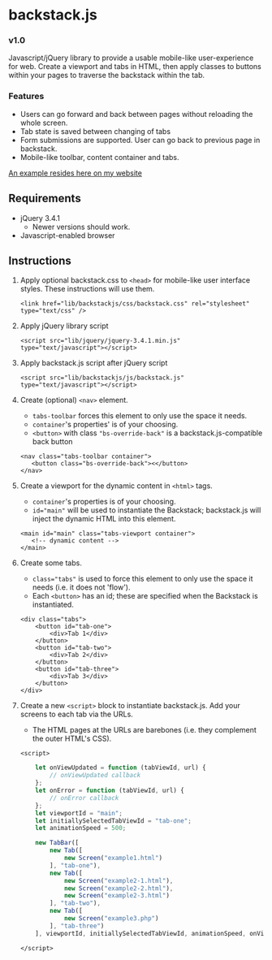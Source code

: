 # backstack.js
### v1.0
Javascript/jQuery library to provide a usable mobile-like user-experience for web.
Create a viewport and tabs in HTML, then apply classes to buttons within your pages to traverse the backstack within the tab.

### Features
* Users can go forward and back between pages without reloading the whole screen.
* Tab state is saved between changing of tabs
* Form submissions are supported. User can go back to previous page in backstack.
* Mobile-like toolbar, content container and tabs.

[An example resides here on my website](https://gregorymarkthomas.com/dev/backstackjs "See example of backstack.js on Gregory's website")

## Requirements
* jQuery 3.4.1
   * Newer versions should work.
* Javascript-enabled browser

## Instructions
1. Apply optional backstack.css to `<head>` for mobile-like user interface styles. These instructions will use them.

   `<link href="lib/backstackjs/css/backstack.css" rel="stylesheet" type="text/css" />`

2. Apply jQuery library script

   `<script src="lib/jquery/jquery-3.4.1.min.js" type="text/javascript"></script>`

3. Apply backstack.js script after jQuery script
   
   `<script src="lib/backstackjs/js/backstack.js" type="text/javascript"></script>`

4. Create (optional) `<nav>` element. 
   * `tabs-toolbar` forces this element to only use the space it needs. 
   * `container`'s properties' is of your choosing. 
   * `<button>` with class `"bs-override-back"` is a backstack.js-compatible back button

   ```
   <nav class="tabs-toolbar container">
      <button class="bs-override-back"><</button>
   </nav>      
   ```

5. Create a viewport for the dynamic content in `<html>` tags. 
   * `container`'s properties is of your choosing. 
   * `id="main"` will be used to instantiate the Backstack; backstack.js will inject the dynamic HTML into this element.
   
   ```
   <main id="main" class="tabs-viewport container">
      <!-- dynamic content -->
   </main>
   ```

6. Create some tabs. 
   * `class="tabs"` is used to force this element to only use the space it needs (i.e. it does not 'flow'). 
   * Each `<button>` has an id; these are specified when the Backstack is instantiated.

   ```
   <div class="tabs">
       <button id="tab-one">
           <div>Tab 1</div>
       </button>
       <button id="tab-two">
           <div>Tab 2</div>
       </button>
       <button id="tab-three">
           <div>Tab 3</div>
       </button>
   </div>
   ```

5. Create a new `<script>` block to instantiate backstack.js. Add your screens to each tab via the URLs.
   * The HTML pages at the URLs are barebones (i.e. they complement the outer HTML's CSS).

    `<script>`
    ```javascript
        let onViewUpdated = function (tabViewId, url) {
            // onViewUpdated callback
        };
        let onError = function (tabViewId, url) {
            // onError callback
        };
        let viewportId = "main";
        let initiallySelectedTabViewId = "tab-one";
        let animationSpeed = 500;

        new TabBar([
            new Tab([
                new Screen("example1.html")                
            ], "tab-one"),
            new Tab([
                new Screen("example2-1.html"),
                new Screen("example2-2.html"),
                new Screen("example2-3.html")
            ], "tab-two"),
            new Tab([
                new Screen("example3.php")
            ], "tab-three")
        ], viewportId, initiallySelectedTabViewId, animationSpeed, onViewUpdated, onError);
    ```
    `</script>`